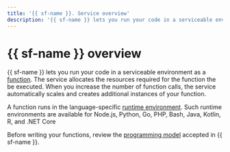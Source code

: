```yaml
---
title: '{{ sf-name }}. Service overview'
description: '{{ sf-name }} lets you run your code in a serviceable environment as a function. The service allocates the resources required for the function the be executed. When you increase the number of function calls, the service automatically scales and creates additional instances of your function.'
---
```


# {{ sf-name }} overview

{{ sf-name }} lets you run your code in a serviceable environment as a [function](function.md). The service allocates the resources required for the function the be executed. When you increase the number of function calls, the service automatically scales and creates additional instances of your function.

A function runs in the language-specific [runtime environment](runtime/index.md). Such runtime environments are available for Node.js, Python, Go, PHP, Bash, Java, Kotlin, R, and .NET Core

Before writing your functions, review the [programming model](function.md#programming-model) accepted in {{ sf-name }}.
